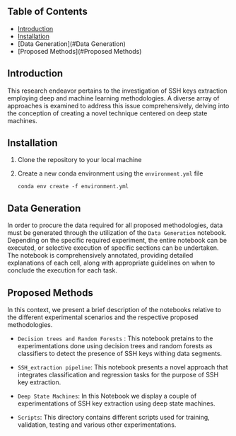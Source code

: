 ## Table of Contents
- [Introduction](#introduction)
- [Installation](#installation)
- [Data Generation](#Data Generation)
- [Proposed Methods](#Proposed Methods)



## Introduction

This research endeavor pertains to the investigation of SSH keys extraction employing deep and machine learning methodologies. A diverse array of approaches is examined to address this issue comprehensively, delving into the conception of creating a novel technique centered on deep state machines.

## Installation

1. Clone the repository to your local machine
2. Create a new conda environment using the `environment.yml`  file

    `conda env create -f environment.yml` 

## Data Generation

In order to procure the data required for all proposed methodologies, data must be generated through the utilization of the `Data Generation` notebook. Depending on the specific required experiment, the entire notebook can be executed, or selective execution of specific sections can be undertaken.
The notebook is comprehensively annotated, providing detailed explanations of each cell, along with appropriate guidelines on when to conclude the execution for each task.

## Proposed Methods
 
In this context, we present a brief description of the notebooks relative to the different experimental scenarios and the respective proposed methodologies.

- `Decision trees and Random Forests` : This notebook pretains to the experimentations done using decision trees and random forests as classifiers to detect the presence of SSH keys withing data segments.


- `SSH_extraction pipeline`: This notebook presents a novel approach that integrates classification and regression tasks for the purpose of SSH key extraction.

- `Deep State Machines`: In this Notebook we display a couple of experimentations of SSH key extraction using deep state machines.

- `Scripts`: This directory contains different scripts used for training, validation, testing and various other experimentations.



